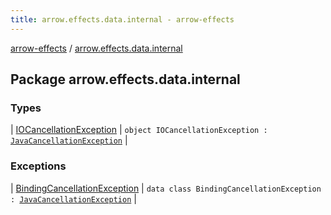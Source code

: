 ```yaml
---
title: arrow.effects.data.internal - arrow-effects
---
```


[arrow-effects](../index.html) / [arrow.effects.data.internal](./index.html)

## Package arrow.effects.data.internal

### Types

| [IOCancellationException](-i-o-cancellation-exception.html) | `object IOCancellationException : `[`JavaCancellationException`](../arrow.effects.internal/-java-cancellation-exception.html) |

### Exceptions

| [BindingCancellationException](-binding-cancellation-exception/index.html) | `data class BindingCancellationException : `[`JavaCancellationException`](../arrow.effects.internal/-java-cancellation-exception.html) |

